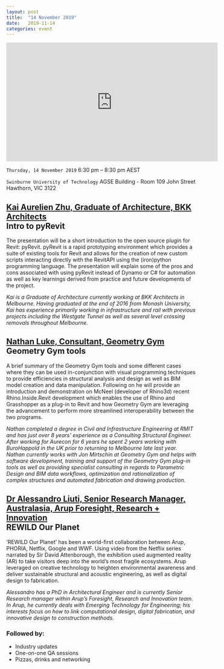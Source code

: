 ```yaml
---
layout: post
title:  "14 November 2019"
date:   2019-11-14
categories: event
---
```


<iframe width="560" height="315" src="https://www.youtube.com/embed/Kz-J-ZtiWCw" frameborder="0" allow="accelerometer; autoplay; encrypted-media; gyroscope; picture-in-picture" allowfullscreen></iframe>

`Thursday, 14 November 2019`
6:30 pm – 8:30 pm AEST

`Swinburne University of Technology`
AGSE Building - Room 109
John Street
Hawthorn, VIC 3122

## [Kai Aurelien Zhu, Graduate of Architecture, BKK Architects](https://kaiaurelienzhu.com/about) <br> Intro to pyRevit

The presentation will be a short introduction to the open source plugin for Revit: pyRevit. pyRevit is a rapid prototyping environment which provides a suite of existing tools for Revit and allows for the creation of new custom scripts interacting directly with the RevitAPI using the (iron)python programming language. The presentation will explain some of the pros and cons associated with using pyRevit instead of Dynamo or C# for automation as well as key learnings derived from practice and future developments of the project.

*Kai is a Graduate of Architecture currently working at BKK Architects in Melbourne. Having graduated at the end of 2016 from Monash University, Kai has experience primarily working in infrastructure and rail with previous projects including the Westgate Tunnel as well as several level crossing removals throughout Melbourne.*

## [Nathan Luke, Consultant, Geometry Gym](https://www.linkedin.com/in/nathan-luke) <br> Geometry Gym tools

A brief summary of the Geometry Gym tools and some different cases where they can be used in-conjunction with visual programming techniques to provide efficiencies in structural analysis and design as well as BIM model creation and data manipulation. Following on he will provide an introduction and demonstration on McNeel (developer of Rhino3d) recent Rhino.Inside.Revit development which enables the use of Rhino and Grasshopper as a plug-in to Revit and how Geometry Gym are leveraging the advancement to perform more streamlined interoperability between the two programs.

*Nathan completed a degree in Civil and Infrastructure Engineering at RMIT and has just over 8 years’ experience as a Consulting Structural Engineer. After working for Aurecon for 6 years he spent 2 years working with BuroHappold in the UK prior to returning to Melbourne late last year. Nathan currently works with Jon Mirtschin at Geometry Gym and helps with software development, training and support of the Geometry Gym plug-in tools as well as providing specialist consulting in regards to Parametric Design and BIM data workflows, optimization and rationalization of complex structures and automated fabrication and drawing production.*

## [Dr Alessandro Liuti, Senior Research Manager, Australasia, Arup Foresight, Research + Innovation](https://www.linkedin.com/in/alessandro-liuti) <br> REWILD Our Planet

‘REWILD Our Planet’ has been a world-first collaboration between Arup, PHORIA, Netflix, Google and WWF. Using video from the Netflix series narrated by Sir David Attenborough, the exhibition used augmented reality (AR) to take visitors deep into the world’s most fragile ecosystems. Arup leveraged on creative technology to heighten environmental awareness and deliver sustainable structural and acoustic engineering, as well as digital design to fabrication.

*Alessandro has a PhD in Architectural Engineer and is currently Senior Research manager within Arup’s Foresight, Research and Innovation team. In Arup, he currently deals with Emerging Technology for Engineering; his interests focus on how to link computational design, digital fabrication, and innovative design to construction methods.*

### Followed by:

- Industry updates
- One-on-one QA sessions
- Pizzas, drinks and networking